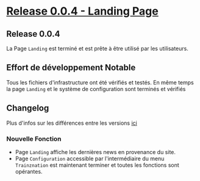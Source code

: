 # [Release 0.0.4 - Landing Page](https://github.com/trainznation/trainznation_app_tf2/releases/tag/v0.0.4)

## Release 0.0.4
La Page `Landing` est terminé et est prête à être utilisé par les utilisateurs.


## Effort de développement Notable

Tous les fichiers d'infrastructure ont été vérifiés et testés. En même temps la page `Landing` et 
le système de configuration sont terminés et vérifiés


## Changelog

Plus d'infos sur les différences entre les versions [ici](https://github.com/trainznation/trainznation_app_tf2/compare/v0.0.2...v0.0.4)

### Nouvelle Fonction

- Page `Landing` affiche les dernières news en provenance du site.
- Page `Configuration` accessible par l'intermédiaire du menu `Trainznation` est maintenant terminer
et toutes les fonctions sont opérantes.



